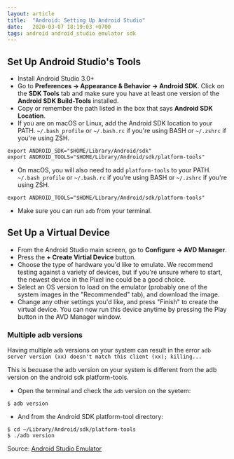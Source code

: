 ```yaml
---
layout: article
title:  "Android: Setting Up Android Studio"
date:   2020-03-07 18:19:03 +0700
tags: android android_studio emulator sdk
---
```


## Set Up Android Studio's Tools

- Install Android Studio 3.0+
- Go to **Preferences -> Appearance & Behavior -> Android SDK**. Click on the **SDK Tools** tab and make sure you have at least one version of the **Android SDK Build-Tools** installed.
- Copy or remember the path listed in the box that says **Android SDK Location**.
- If you are on macOS or Linux, add the Android SDK location to your PATH. `~/.bash_profile` or `~/.bash.rc` if you're using BASH or `~/.zshrc` if you're using ZSH.
```
export ANDROID_SDK="$HOME/Library/Android/sdk"
export ANDROID_TOOLS="$HOME/Library/Android/sdk/platform-tools"
```
- On macOS, you will also need to add `platform-tools` to your PATH. `~/.bash_profile` or `~/.bash.rc` if you're using BASH or `~/.zshrc` if you're using ZSH.
```
export ANDROID_TOOLS="$HOME/Library/Android/sdk/platform-tools"
```
- Make sure you can run `adb` from your terminal.

## Set Up a Virtual Device

- From the Android Studio main screen, go to **Configure -> AVD Manager**.
- Press the **+ Create Virtial Device** button.
- Choose the type of hardware you'd like to emulate. We recommend testing against a variety of devices, but if you're unsure where to start, the newest device in the Pixel ine could be a good choice.
- Select an OS version to load on the emulator (probably one of the system images in the "Recommended" tab), and download the image.
- Change any other settings you'd like, and press "Finish" to create the virtual device. You can now run this device anytime by pressing the Play button in the AVD Manager window.

### Multiple adb versions

Having multiple `adb` versions on your system can result in the error `adb server version (xx) doesn't match this client (xx); killing...`

This is becuase the adb version on your system is different from the adb version on the android sdk platform-tools.

- Open the terminal and check the `adb` version on the syetem:
```
$ adb version
```
- And from the Android SDK platform-tool directory:
```
$ cd ~/Library/Android/sdk/platform-tools
$ ./adb version
```

Source: [Android Studio Emulator](https://docs.expo.io/versions/latest/workflow/android-studio-emulator/)
